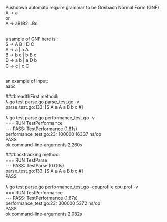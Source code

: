 Pushdown automato require grammar to be Greibach Normal Form (GNF) :
<br/>A -> a
<br/>or
<br/>A -> aB1B2...Bn

<br/>a sample of GNF here is :
<br/>S -> A B | D C
<br/>A -> a | a A
<br/>B -> b c | b B c
<br/>D -> a b | a D b
<br/>C -> c | c C

<br/>an example of input:
<br/>aabc

###breadthFirst method:
<br/>λ go test parse.go parse_test.go -v
<br/> parse_test.go:133: [S A a A a B b c #]
<br/>
<br/>λ go test parse.go performance_test.go -v
<br/>=== RUN   TestPerformance
<br/>--- PASS: TestPerformance (1.81s)
<br/>    performance_test.go:23:   100000         16337 ns/op
<br/>PASS
<br/>ok      command-line-arguments  2.260s

###backtracking method:
<br/>=== RUN   TestParse
<br/>--- PASS: TestParse (0.00s)
<br/>    parse_test.go:133: [S A a A a B b c #]
<br/>PASS
<br/>
<br/>λ go test parse.go performance_test.go -cpuprofile cpu.prof -v
<br/>=== RUN TestPerformance
<br/>--- PASS: TestPerformance (1.67s)
<br/>performance_test.go:23: 300000 5372 ns/op
<br/>PASS
<br/>ok command-line-arguments 2.082s